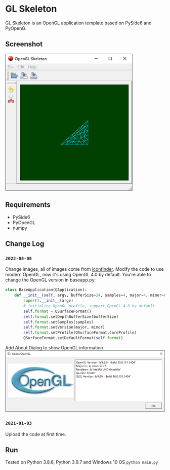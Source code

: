 # GL Skeleton
GL Skeleton is an OpenGL application template based on PySide6 and PyOpenG.

## Screenshot
![screenshot](./screenshot/mainwindow.png)

## Requirements
* PySide6
* PyOpenGL
* numpy

## Change Log

### `2022-08-08`

Change images, all of images come from [iconfinder](https://www.iconfinder.com/).
Modify the code to use modern OpenGL, now it's using OpenGL 4.0 by default.
You're able to change the OpenGL version in baseapp.py:
```python
class BaseApplication(QApplication):
	def __init__(self, argv, bufferSize=24, samples=4, major=4, minor=0):
		super().__init__(argv)
		# initialize OpenGL profile, support OpenGL 4.0 by default
		self.format = QSurfaceFormat()
		self.format.setDepthBufferSize(bufferSize)
		self.format.setSamples(samples)
		self.format.setVersion(major, minor)
		self.format.setProfile(QSurfaceFormat.CoreProfile)
		QSurfaceFormat.setDefaultFormat(self.format)
```

Add About Dialog to show OpenGL information
![screenshot](./screenshot/aboutdialog.png)


### `2021-01-03`

Upload the code at first time.


## Run
Tested on Python 3.8.6, Python 3.9.7 and Windows 10 OS
`python main.py`




